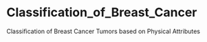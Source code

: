# Classification_of_Breast_Cancer
Classification of Breast Cancer Tumors based on Physical Attributes
